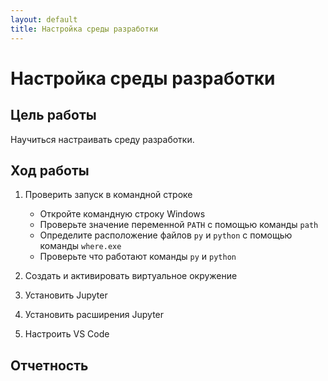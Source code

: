 ```yaml
---
layout: default
title: Настройка среды разработки
---
```


# Настройка среды разработки

## Цель работы

Научиться настраивать среду разработки.

## Ход работы

1. Проверить запуск в командной строке
    * Откройте командную строку Windows
    * Проверьте значение переменной `PATH` с помощью команды `path`
    * Определите расположение файлов `py` и `python` с помощью команды `where.exe`
    * Проверьте что работают команды `py` и `python`

2. Создать и активировать виртуальное окружение

3. Установить Jupyter

4. Установить расширения Jupyter



5. Настроить VS Code

## Отчетность

